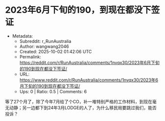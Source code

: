 # 2023年6月下旬的190，到现在都没下签证

- Metadata:
  - Subreddit: r_RunAustralia
  - Author: wangwang2046
  - Created: 2025-10-02 01:42:06 UTC
  - Permalink: https://reddit.com/r/RunAustralia/comments/1nvqx30/2023年6月下旬的190到现在都没下签证/
  - URL: https://www.reddit.com/r/RunAustralia/comments/1nvqx30/2023年6月下旬的190到现在都没下签证/
  - Ups: 0 | Ratio: 0.5 | Comments: 6


等了27个月了，除了今年7月给了个CO，补一堆特别严格的工作材料，到现在毫无动静；另一边都下到24年3月LODGE的人了，为什么移民局要跳过我们，能否投诉？

